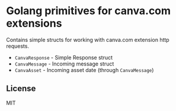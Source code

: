# Golang primitives for canva.com extensions

Contains simple structs for working with canva.com extension http requests.

* `CanvaResponse` - Simple Response struct
* `CanvaMessage` - Incoming message struct
* `CanvaAsset` - Incoming asset date (through `CanvaMessage`)

## License

MIT